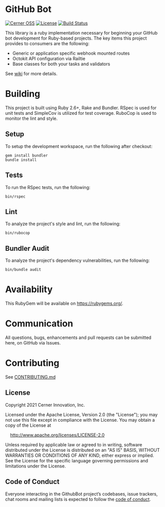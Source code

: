 # GitHub Bot

[![Cerner OSS](https://badgen.net/badge/Cerner/OSS/blue)](http://engineering.cerner.com/2014/01/cerner-and-open-source/)
[![License](https://badgen.net/github/license/cerner/github_bot-ruby)](https://github.com/cerner/github_bot-ruby/blob/main/LICENSE)
[![Build Status](https://github.com/cerner/github_bot-ruby/actions/workflows/ci.yml/badge.svg)](https://github.com/cerner/github_bot-ruby/actions/workflows/ci.yml)

This library is a ruby implementation necessary for beginning your GitHub bot development for Ruby-based projects. The key items this project provides to consumers are the following:

* Generic or application specific webhook mounted routes
* Octokit API configuration via Railtie
* Base classes for both your tasks and validators

See [wiki](https://github.com/cerner/github_bot-ruby/wiki) for more details.

# Building
This project is built using Ruby 2.6+, Rake and Bundler. RSpec is used for unit tests and SimpleCov
is utilized for test coverage. RuboCop is used to monitor the lint and style.

## Setup

To setup the development workspace, run the following after checkout:

    gem install bundler
    bundle install

## Tests

To run the RSpec tests, run the following:

    bin/rspec

## Lint

To analyze the project's style and lint, run the following:

    bin/rubocop

## Bundler Audit

To analyze the project's dependency vulnerabilities, run the following:

    bin/bundle audit

# Availability

This RubyGem will be available on https://rubygems.org/.

# Communication

All questions, bugs, enhancements and pull requests can be submitted here, on GitHub via Issues.

# Contributing

See [CONTRIBUTING.md](CONTRIBUTING.md)

## License

Copyright 2021 Cerner Innovation, Inc.

Licensed under the Apache License, Version 2.0 (the "License"); you may not use this file except in compliance with the License. You may obtain a copy of the License at

&nbsp;&nbsp;&nbsp;&nbsp;http://www.apache.org/licenses/LICENSE-2.0

Unless required by applicable law or agreed to in writing, software distributed under the License is distributed on an "AS IS" BASIS, WITHOUT WARRANTIES OR CONDITIONS OF ANY KIND, either express or implied. See the License for the specific language governing permissions and limitations under the License.

## Code of Conduct

Everyone interacting in the GithubBot project’s codebases, issue trackers, chat rooms and mailing lists is expected to follow the [code of conduct](CODE_OF_CONDUCT.md).
